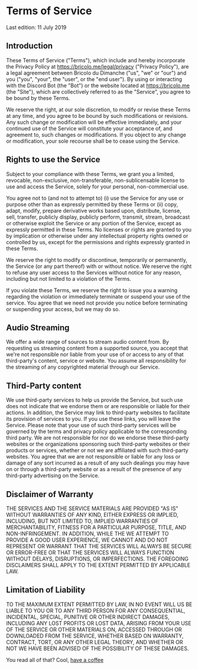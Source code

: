 <!--
  Copyright (c) 2019 Bricolo du Dimanche, All Rights Reserved.
  AGPL-3.0 license applying to the repository does NOT apply to this file.
-->

# Terms of Service

Last edition: 11 July 2019
<!-- I do what i want -->

## Introduction

These Terms of Service ("Terms"), which include and hereby incorporate the Privacy Policy at
https://bricolo.me/legal/privacy ("Privacy Policy"), are a legal agreement between Bricolo du Dimanche
("us", "we" or "our") and you ("you", "your", the "user", or the "end user"). By using or interacting with the Discord
Bot (the "Bot") or the website located at https://bricolo.me (the "Site"), which are collectively referred to as the
"Service", you agree to be bound by these Terms.

We reserve the right, at our sole discretion, to modify or revise these Terms at any time, and you agree to be bound by
such modifications or revisions. Any such change or modification will be effective immediately, and your continued use
of the Service will constitute your acceptance of, and agreement to, such changes or modifications. If you object to
any change or modification, your sole recourse shall be to cease using the Service.

## Rights to use the Service

Subject to your compliance with these Terms, we grant you a limited, revocable, non-exclusive, non-transferable,
non-sublicensable license to use and access the Service, solely for your personal, non-commercial use. 

You agree not to (and not to attempt to) (i) use the Service for any use or purpose other than as expressly permitted by
these Terms or (ii) copy, adapt, modify, prepare derivative works based upon, distribute, license, sell, transfer,
publicly display, publicly perform, transmit, stream, broadcast or otherwise exploit the Service or any portion of the
Service, except as expressly permitted in these Terms. No licenses or rights are granted to you by implication or
otherwise under any intellectual property rights owned or controlled by us, except for the permissions and rights
expressly granted in these Terms.

We reserve the right to modify or discontinue, temporarily or permanently, the Service (or any part thereof) with or
without notice. We reserve the right to refuse any user access to the Services without notice for any reason, including
but not limited to a violation of the Terms.

If you violate these Terms, we reserve the right to issue you a warning regarding the violation or immediately terminate
or suspend your use of the service. You agree that we need not provide you notice before terminating or suspending your
access, but we may do so.

## Audio Streaming

We offer a wide range of sources to stream audio content from. By requesting us streaming content from a supported
source, you accept that we're not responsible nor liable from your use of or access to any of that third-party's
content, service or website. You assume all responsibility for the streaming of any copyrighted material through
our Service.

## Third-Party content

We use third-party services to help us provide the Service, but such use does not indicate that we endorse them or are
responsible or liable for their actions. In addition, the Service may link to third-party websites to facilitate its
provision of services to you. If you use these links, you will leave the Service. Please note that your use of such
third-party services will be governed by the terms and privacy policy applicable to the corresponding third party.
We are not responsible for nor do we endorse these third-party websites or the organizations sponsoring such
third-party websites or their products or services, whether or not we are affiliated with such third-party websites.
You agree that we are not responsible or liable for any loss or damage of any sort incurred as a result of any such
dealings you may have on or through a third-party website or as a result of the presence of any third-party advertising
on the Service.

## Disclaimer of Warranty

THE SERVICES AND THE SERVICE MATERIALS ARE PROVIDED "AS IS" WITHOUT WARRANTIES OF ANY KIND, EITHER EXPRESS OR IMPLIED,
INCLUDING, BUT NOT LIMITED TO, IMPLIED WARRANTIES OF MERCHANTABILITY, FITNESS FOR A PARTICULAR PURPOSE, TITLE, AND
NON-INFRINGEMENT. IN ADDITION, WHILE THE WE ATTEMPT TO PROVIDE A GOOD USER EXPERIENCE, WE CANNOT AND DO NOT
REPRESENT OR WARRANT THAT THE SERVICES WILL ALWAYS BE SECURE OR ERROR-FREE OR THAT THE SERVICES WILL ALWAYS FUNCTION
WITHOUT DELAYS, DISRUPTIONS, OR IMPERFECTIONS. THE FOREGOING DISCLAIMERS SHALL APPLY TO THE EXTENT PERMITTED BY
APPLICABLE LAW.

## Limitation of Liability

TO THE MAXIMUM EXTENT PERMITTED BY LAW, IN NO EVENT WILL US BE LIABLE TO YOU OR TO ANY THIRD PERSON FOR ANY
CONSEQUENTIAL, INCIDENTAL, SPECIAL, PUNITIVE OR OTHER INDIRECT DAMAGES, INCLUDING ANY LOST PROFITS OR LOST DATA, ARISING
FROM YOUR USE OF THE SERVICE OR OTHER MATERIALS ON, ACCESSED THROUGH OR DOWNLOADED FROM THE SERVICE, WHETHER BASED ON
WARRANTY, CONTRACT, TORT, OR ANY OTHER LEGAL THEORY, AND WHETHER OR NOT WE HAVE BEEN ADVISED OF THE POSSIBILITY OF THESE
DAMAGES.

You read all of that? Cool, [have a coffee](/coffee)
